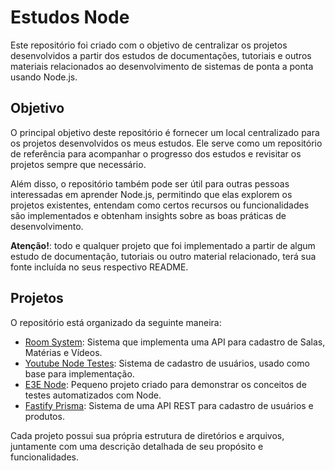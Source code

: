 # Estudos Node

Este repositório foi criado com o objetivo de centralizar os projetos desenvolvidos a partir dos estudos de documentações, 
tutoriais e outros materiais relacionados ao desenvolvimento de sistemas de ponta a ponta usando Node.js.

## Objetivo

O principal objetivo deste repositório é fornecer um local centralizado para os projetos desenvolvidos os meus estudos.
Ele serve como um repositório de referência para acompanhar o progresso dos estudos e revisitar os projetos sempre que necessário.

Além disso, o repositório também pode ser útil para outras pessoas interessadas em aprender Node.js,
permitindo que elas explorem os projetos existentes, entendam como certos recursos ou funcionalidades são implementados e obtenham insights sobre as boas práticas de desenvolvimento.

**Atenção!**: todo e qualquer projeto que foi implementado a partir de algum estudo de documentação, 
tutoriais ou outro material relacionado, terá sua fonte incluída no seus respectivo README.


## Projetos

O repositório está organizado da seguinte maneira:


- [Room System](./tutorials/room-system): Sistema que implementa uma API para cadastro de Salas, Matérias e Vídeos.
- [Youtube Node Testes](./rocketseat/youtube-node-testes): Sistema de cadastro de usuários, usado como base para implementação.
- [E3E Node](./rocketseat/e2enode): Pequeno projeto criado para demonstrar os conceitos de testes automatizados com Node.
- [Fastify Prisma](./tutorials/fastify-prisma): Sistema de uma API REST para cadastro de usuários e produtos.


Cada projeto possui sua própria estrutura de diretórios e arquivos, juntamente com uma descrição detalhada de seu propósito e funcionalidades.
